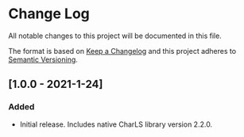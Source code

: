 # Change Log

All notable changes to this project will be documented in this file.

The format is based on [Keep a Changelog](http://keepachangelog.com/) and this project adheres to [Semantic Versioning](http://semver.org/).

## [1.0.0 - 2021-1-24]

### Added

- Initial release. Includes native CharLS library version 2.2.0.
